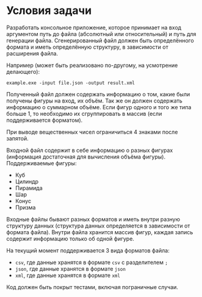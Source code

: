 # Условия задачи

Разработать консольное приложение, которое принимает на вход аргументом путь до файла (абсолютный или относительный) и путь для генерации файла. 
Сгенерированный файл должен быть определённого формата и иметь определённую структуру, в зависимости от расширения файла. 

Например (может быть реализовано по-другому, на усмотрение делающего):

```
example.exe -input file.json -output result.xml
```

Полученный файл должен содержать информацию о том, какие были получены фигуры на вход, их объём. Так же он должен содержать информацию о суммарном объёме.
Если фигур одного и того же типа больше 1, то необходимо их сгруппировать в массив (если поддерживается форматом).

При выводе вещественных чисел ограничиться 4 знаками после запятой.

Входной файл содержит в себе информацию о разных фигурах (информация достаточная для вычисления объёма фигуры). 
Поддерживаемые фигуры:

- Куб
- Цилиндр
- Пирамида
- Шар
- Конус
- Призма

Входные файлы бывают разных форматов и иметь внутри разную структуру данных (структура данных определяется в зависимости от формата файла). 
Внутри файла хранится массив фигур, каждая запись содержит информацию только об одной фигуре.

На текущий момент поддерживается 3 вида форматов файла:

- `csv`, где данные хранятся в формате `csv` с разделителем `;`
- `json`, где данные хранятся в формате `json`
- `xml`, где данные хранятся в формате `xml`

Код должен быть покрыт тестами, включая пограничные случаи.
